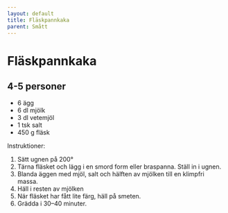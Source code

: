 ```yaml
---
layout: default
title: Fläskpannkaka
parent: Smått
---
```

Fläskpannkaka
=============

4-5 personer
------------

-	6 ägg
-	6 dl mjölk
-	3 dl vetemjöl
-	1 tsk salt
-	450 g fläsk

Instruktioner:

1.	Sätt ugnen på 200°
2.	Tärna fläsket och lägg i en smord form eller braspanna. Ställ in i ugnen.
3.	Blanda äggen med mjöl, salt och hälften av mjölken till en klimpfri massa.
4.	Häll i resten av mjölken
5.	När fläsket har fått lite färg, häll på smeten.
6.	Grädda i 30–40 minuter.
